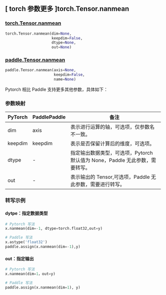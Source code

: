 ## [ torch 参数更多 ]torch.Tensor.nanmean

### [torch.Tensor.nanmean](https://pytorch.org/docs/1.13/generated/torch.Tensor.nanmean.html?highlight=nanmean#torch.Tensor.nanmean)

```python
torch.Tensor.nanmean(dim=None,
                     keepdim=False,
                     dtype=None,
                     out=None)
```

### [paddle.Tensor.nanmean](暂无对应文档)

```python
paddle.Tensor.nanmean(axis=None,
                      keepdim=False,
                      name=None)
```

Pytorch 相比 Paddle 支持更多其他参数，具体如下：
### 参数映射
| PyTorch       | PaddlePaddle | 备注                                                   |
| ------------- | ------------ | ------------------------------------------------------ |
| dim        | axis      | 表示进行运算的轴，可选项，仅参数名不一致。                |
| keepdim   | keepdim   | 表示是否保留计算后的维度，可选项。                    |
| dtype | - | 指定输出数据类型，可选项，Pytorch 默认值为 None，Paddle 无此参数，需要转写。 |
| out       | -        | 表示输出的 Tensor,可选项，Paddle 无此参数，需要进行转写。 |

### 转写示例

#### dytpe：指定数据类型

```python
# Pytorch 写法
x.nanmean(dim=-1, dtype=torch.float32,out=y)

# Paddle 写法
x.astype('float32')
paddle.assign(x.nanmean(dim=-1),y)
```

#### out：指定输出

```python
# Pytorch 写法
x.nanmean(dim=1，out=y)

# Paddle 写法
paddle.assign(x.nanmean(dim=1), y)
```
